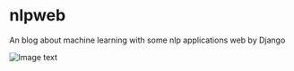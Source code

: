 # nlpweb
An blog about machine learning with some nlp applications web by Django

![Image text](https://github.com/wp931120/nlpweb/img/web_1.png)
